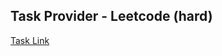 ## Task Provider - Leetcode (hard)

[Task Link](https://leetcode.com/problems/sum-of-k-mirror-numbers/description/?envType=daily-question&envId=2025-06-23)